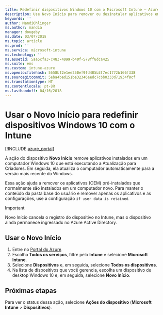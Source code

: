 ```yaml
---
title: Redefinir dispositivos Windows 10 com o Microsoft Intune – Azure | Microsoft Docs
description: Use Novo Início para remover ou desinstalar aplicativos em computadores Windows 10 usando o Microsoft Intune.
keywords: ''
author: MandiOhlinger
ms.author: mandia
manager: dougeby
ms.date: 03/07/2018
ms.topic: article
ms.prod: ''
ms.service: microsoft-intune
ms.technology: ''
ms.assetid: 5aa5cfa3-c483-4099-b40f-578ff8dca425
ms.suite: ems
ms.custom: intune-azure
ms.openlocfilehash: 5658bf2e1ee250ef9fd405b3f7ec1772b166f338
ms.sourcegitcommit: 5eba4bad151be32346aedc7cbb0333d71934f8cf
ms.translationtype: HT
ms.contentlocale: pt-BR
ms.lasthandoff: 04/16/2018
---
```

# <a name="use-fresh-start-to-reset-windows-10-devices-with-intune"></a>Usar o Novo Início para redefinir dispositivos Windows 10 com o Intune


[!INCLUDE [azure_portal](./includes/azure_portal.md)]

A ação do dispositivo **Novo Início** remove aplicativos instalados em um computador Windows 10 que está executando a Atualização para Criadores. Em seguida, ela atualiza o computador automaticamente para a versão mais recente do Windows.

Essa ação ajuda a remover os aplicativos (OEM) pré-instalados que normalmente são instalados em um computador novo. Para manter o conteúdo da pasta base do usuário e remover apenas os aplicativos e as configurações, use a configuração `if user data is retained`.

> [!IMPORTANT]
> Novo Início cancela o registro do dispositivo no Intune, mas o dispositivo ainda permanece ingressado no Azure Active Directory.

## <a name="use-fresh-start"></a>Usar o Novo Início

1. Entre no [Portal do Azure](https://portal.azure.com).
2. Escolha **Todos os serviços**, filtre pelo **Intune** e selecione **Microsoft Intune**.
3. Selecione **Dispositivos** e, em seguida, selecione **Todos os dispositivos**.
4. Na lista de dispositivos que você gerencia, escolha um dispositivo de desktop Windows 10 e, em seguida, selecione **Novo Início**.

## <a name="next-steps"></a>Próximas etapas

Para ver o status dessa ação, selecione **Ações do dispositivo** (**Microsoft Intune** > **Dispositivos**).